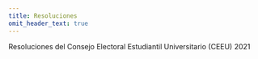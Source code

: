```yaml
---
title: Resoluciones
omit_header_text: true
---
```


Resoluciones del Consejo Electoral Estudiantil Universitario (CEEU) 2021